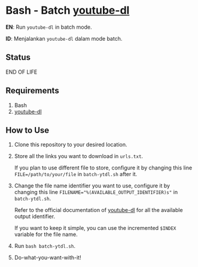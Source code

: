 # Bash - Batch [youtube-dl](https://github.com/ytdl-org/youtube-dl)
**EN**: Run `youtube-dl` in batch mode.

**ID**: Menjalankan `youtube-dl` dalam mode batch.

## Status
END OF LIFE

## Requirements
1. Bash
2. [youtube-dl](https://github.com/ytdl-org/youtube-dl)

## How to Use
1. Clone this repository to your desired location.
2. Store all the links you want to download in `urls.txt`.

   If you plan to use different file to store, configure it by changing this line `FILE=/path/to/your/file` in `batch-ytdl.sh` after it.
3. Change the file name identifier you want to use, configure it by changing this line `FILENAME="%(AVAILABLE_OUTPUT_IDENTIFIER)s"` in `batch-ytdl.sh`.

   Refer to the official documentation of [youtube-dl](https://github.com/ytdl-org/youtube-dl#output-template) for all the available output identifier.

   If you want to keep it simple, you can use the incremented `$INDEX` variable for the file name.
4. Run `bash batch-ytdl.sh`.
5. Do-what-you-want-with-it!
